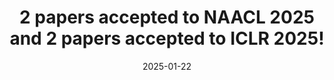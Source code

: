 ---
title: 2 papers accepted to NAACL 2025 and 2 papers accepted to ICLR 2025! 
cms_exclude: true

date: "2025-01-22"

# View.
#   1 = List
#   2 = Compact
#   3 = Card
view: 1

# Optional header image (relative to `static/media/` folder).
header:
  caption: ''
  image: ''
---